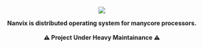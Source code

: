 <p align="center">
  <img src="https://github.com/nanvix/.github/assets/4939789/ac3c7eee-c101-4e54-91ac-45f9d1d1498d" \>
</p>

<p align="center">
  <b>Nanvix is distributed operating system for manycore processors.</b>
  <br><br>
  <b>⚠️ Project Under Heavy Maintainance ⚠️</b>
</p>
